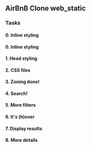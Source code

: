 ## AirBnB Clone web_static

### Tasks

#### 0. Inline styling

#### 0. Inline styling

#### 1. Head styling

#### 2. CSS files

#### 3. Zoning done!

#### 4. Search!

#### 5. More filters

#### 6. It's (h)over

#### 7. Display results

#### 8. More details
